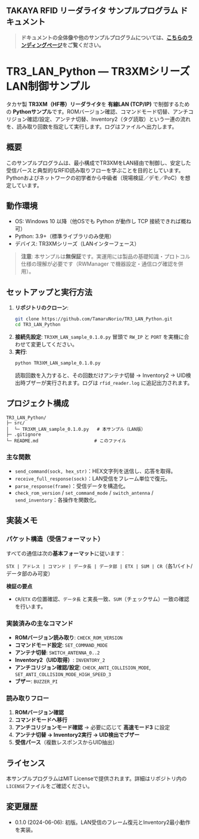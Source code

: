 ## TAKAYA RFID リーダライタ サンプルプログラム ドキュメント

> **ドキュメントの全体像や他のサンプルプログラムについては、[こちらのランディングページ](https://TamaruNorio.github.io/TAKAYA-RFID-Sample-Docs/python/index.md)をご覧ください。**

# TR3_LAN_Python — TR3XMシリーズ LAN制御サンプル

タカヤ製 **TR3XM（HF帯）リーダライタ**を **有線LAN (TCP/IP)** で制御するための **Pythonサンプル**です。ROMバージョン確認、コマンドモード切替、アンチコリジョン確認/設定、アンテナ切替、Inventory2（タグ読取）という一連の流れを、読み取り回数を指定して実行します。ログはファイルへ出力します。

## 概要

このサンプルプログラムは、最小構成でTR3XMをLAN経由で制御し、安定した受信パースと典型的なRFID読み取りフローを学ぶことを目的としています。Pythonおよびネットワークの初学者から中級者（現場検証／デモ／PoC）を想定しています。

## 動作環境

-   OS: Windows 10 以降（他OSでも Python が動作し TCP 接続できれば概ね可）
-   Python: 3.9+（標準ライブラリのみ使用）
-   デバイス: TR3XMシリーズ（LANインターフェース）

> **注意**: 本サンプルは**無保証**です。実運用には製品の基礎知識・プロトコル仕様の理解が必要です（RWManager で機器設定・通信ログ確認を併用）。

## セットアップと実行方法

1.  **リポジトリのクローン**:
    ```bash
    git clone https://github.com/TamaruNorio/TR3_LAN_Python.git
    cd TR3_LAN_Python
    ```
2.  **接続先設定**: `TR3XM_LAN_sample_0.1.0.py` 冒頭で `RW_IP` と `PORT` を実機に合わせて変更してください。
3.  **実行**:
    ```bash
    python TR3XM_LAN_sample_0.1.0.py
    ```
    読取回数を入力すると、その回数だけアンテナ切替 → Inventory2 → UID検出時ブザーが実行されます。ログは `rfid_reader.log` に追記出力されます。

## プロジェクト構成

```
TR3_LAN_Python/
├─ src/
│  └─ TR3XM_LAN_sample_0.1.0.py   # 本サンプル（LAN版）
├─ .gitignore
└─ README.md                     # このファイル
```

### 主な関数

-   `send_command(sock, hex_str)`：HEX文字列を送信し、応答を取得。
-   `receive_full_response(sock)`：LAN受信をフレーム単位で復元。
-   `parse_response(frame)`：受信データを構造化。
-   `check_rom_version` / `set_command_mode` / `switch_antenna` / `send_inventory`：各操作を関数化。

## 実装メモ

### パケット構造（受信フォーマット）

すべての通信は次の**基本フォーマット**に従います：

`STX | アドレス | コマンド | データ長 | データ部 | ETX | SUM | CR`（各1バイト/データ部のみ可変）

**検証の要点**
-   `CR`/`ETX` の位置確認、`データ長` と実長一致、`SUM`（チェックサム）一致の確認を行います。

### 実装済みの主なコマンド

-   **ROMバージョン読み取り**: `CHECK_ROM_VERSION`
-   **コマンドモード設定**: `SET_COMMAND_MODE`
-   **アンテナ切替**: `SWITCH_ANTENNA_0..2`
-   **Inventory2（UID取得）**: `INVENTORY_2`
-   **アンチコリジョン確認/設定**: `CHECK_ANTI_COLLISION_MODE`, `SET_ANTI_COLLISION_MODE_HIGH_SPEED_3`
-   **ブザー**: `BUZZER_PI`

### 読み取りフロー

1.  **ROMバージョン確認**
2.  **コマンドモードへ移行**
3.  **アンチコリジョンモード確認** → 必要に応じて **高速モード3** に設定
4.  **アンテナ切替 → Inventory2実行 → UID検出でブザー**
5.  **受信パース**（複数レスポンスからUID抽出）

## ライセンス

本サンプルプログラムはMIT Licenseで提供されます。詳細はリポジトリ内の`LICENSE`ファイルをご確認ください。

## 変更履歴

-   0.1.0 (2024-06-06): 初版。LAN受信のフレーム復元とInventory2最小動作を実装。

